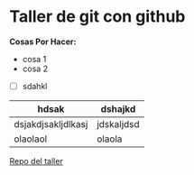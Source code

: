 # Taller de git con github

**Cosas Por Hacer:**
- cosa 1
- cosa 2

- [ ] sdahkl

| hdsak | dshajkd |
|-------|---------|
|dsjakdjsakljdlkasj| jdskaljdsd|
olaolaol| olaola|

[Repo del taller](https://github.com/ElWazy/taller-git-github)